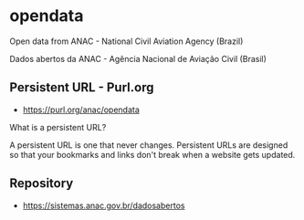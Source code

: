 # opendata

Open data from ANAC - National Civil Aviation Agency (Brazil)

Dados abertos da ANAC - Agência Nacional de Aviação Civil (Brasil)

##  Persistent URL - Purl.org

* https://purl.org/anac/opendata

What is a persistent URL?

A persistent URL is one that never changes. Persistent URLs are designed so that your bookmarks and links don't break when a website gets updated.

## Repository

* https://sistemas.anac.gov.br/dadosabertos
